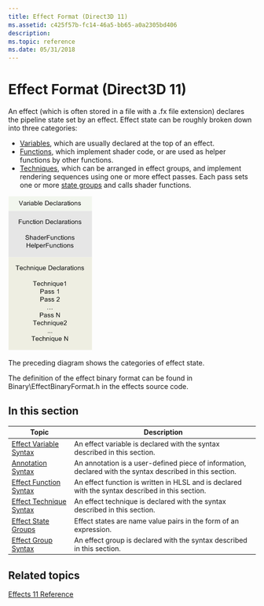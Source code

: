 ```yaml
---
title: Effect Format (Direct3D 11)
ms.assetid: c425f57b-fc14-46a5-bb65-a0a2305bd406
description: 
ms.topic: reference
ms.date: 05/31/2018
---
```


# Effect Format (Direct3D 11)

An effect (which is often stored in a file with a .fx file extension) declares the pipeline state set by an effect. Effect state can be roughly broken down into three categories:

-   [Variables](d3d11-effect-variable-syntax.md), which are usually declared at the top of an effect.
-   [Functions](d3d11-effect-function-syntax.md), which implement shader code, or are used as helper functions by other functions.
-   [Techniques](d3d11-effect-technique-syntax.md), which can be arranged in effect groups, and implement rendering sequences using one or more effect passes. Each pass sets one or more [state groups](d3d11-effect-states.md) and calls shader functions.

![diagram of the categories of declarations for effects, including variables at the top, functions in the middle, and techniques at the bottom](images/d3d10-effect-intro.png)

The preceding diagram shows the categories of effect state.

The definition of the effect binary format can be found in Binary\\EffectBinaryFormat.h in the effects source code.

## 

## In this section



| Topic                                                                   | Description                                                                                                          |
|-------------------------------------------------------------------------|----------------------------------------------------------------------------------------------------------------------|
| [Effect Variable Syntax](d3d11-effect-variable-syntax.md)<br/>   | An effect variable is declared with the syntax described in this section.<br/>                                 |
| [Annotation Syntax](d3d11-effect-annotation-syntax.md)<br/>      | An annotation is a user-defined piece of information, declared with the syntax described in this section.<br/> |
| [Effect Function Syntax](d3d11-effect-function-syntax.md)<br/>   | An effect function is written in HLSL and is declared with the syntax described in this section.<br/>          |
| [Effect Technique Syntax](d3d11-effect-technique-syntax.md)<br/> | An effect technique is declared with the syntax described in this section.<br/>                                |
| [Effect State Groups](d3d11-effect-states.md)<br/>               | Effect states are name value pairs in the form of an expression.<br/>                                          |
| [Effect Group Syntax](d3d11-effect-group-syntax.md)<br/>         | An effect group is declared with the syntax described in this section.<br/>                                    |



 

## Related topics

<dl> <dt>

[Effects 11 Reference](d3d11-graphics-reference-effects11.md)
</dt> </dl>

 

 





